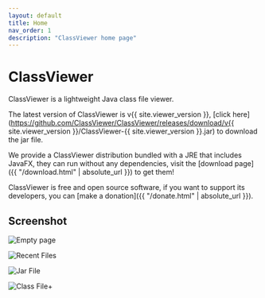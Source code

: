 ```yaml
---
layout: default
title: Home
nav_order: 1
description: "ClassViewer home page"
---
```


# ClassViewer

ClassViewer is a lightweight Java class file viewer.

The latest version of ClassViewer is v{{ site.viewer_version }}, [click here](https://github.com/ClassViewer/ClassViewer/releases/download/v{{ site.viewer_version }}/ClassViewer-{{ site.viewer_version }}.jar) to download the jar file.

We provide a ClassViewer distribution bundled with a JRE that includes JavaFX, they can run without any dependencies, visit the [download page]({{ "/download.html" | absolute_url }}) to get them!

ClassViewer is free and open source software, if you want to support its developers, you can [make a donation]({{ "/donate.html" | absolute_url }}).

## Screenshot

![Empty page](https://glavo.oss-cn-beijing.aliyuncs.com/image/Annotation%202020-01-12%20183836.png)

![Recent Files](https://glavo.oss-cn-beijing.aliyuncs.com/image/Annotation%202020-01-12%20184117.png)

![Jar File](https://glavo.oss-cn-beijing.aliyuncs.com/image/Annotation%202020-01-12%20184233.png)

![Class File](https://glavo.oss-cn-beijing.aliyuncs.com/image/Annotation%202020-01-12%20184259.png)+